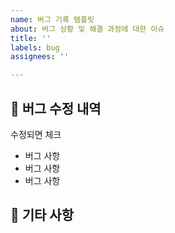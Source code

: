 ```yaml
---
name: 버그 기록 템플릿
about: 버그 상황 및 해결 과정에 대한 이슈
title: ''
labels: bug
assignees: ''

---
```


## 🔧 버그 수정 내역
수정되면 체크

- 버그 사항
- 버그 사항
- 버그 사항

## 📝 기타 사항
